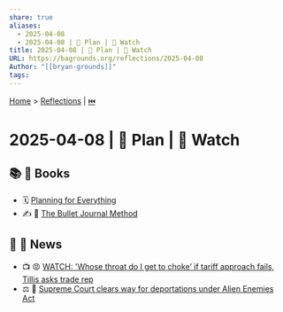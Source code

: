 ```yaml
---
share: true
aliases:
  - 2025-04-08
  - 2025-04-08 | 🎯 Plan | 📰 Watch
title: 2025-04-08 | 🎯 Plan | 📰 Watch
URL: https://bagrounds.org/reflections/2025-04-08
Author: "[[bryan-grounds]]"
tags: 
---
```

[Home](../index.md) > [Reflections](./index.md) | [⏮️](./2025-04-07.md)  
# 2025-04-08 | 🎯 Plan | 📰 Watch  
## 📚 📖 Books  
- 🗓️ [Planning for Everything](../books/planning-for-everything.md)  
- ✍️ 📓 [The Bullet Journal Method](../books/the-bullet-journal-method.md)  
  
## 📰 📢 News  
- 📺 😡 [WATCH: 'Whose throat do I get to choke’ if tariff approach fails, Tillis asks trade rep](../videos/watch-whose-throat-do-i-get-to-choke-if-tariff-approach-fails-tillis-asks-trade-rep.md)  
- ⚖️ 🛂 [Supreme Court clears way for deportations under Alien Enemies Act](../videos/supreme-court-clears-way-for-deportations-under-alien-enemies-act.md)  
  
